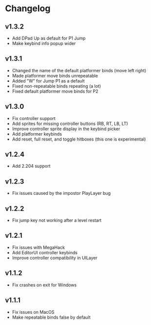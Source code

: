 # Changelog

## v1.3.2

- Add DPad Up as default for P1 Jump
- Make keybind info popup wider

## v1.3.1

- Changed the name of the default platformer binds (move left right)
- Made platformer move binds unrepeatable
- Added "W" for Jump P1 as a default
- Fixed non-repeatable binds repeating (a lot)
- Fixed default platformer move binds for P2

## v1.3.0

- Fix controller support
- Add sprites for missing controller buttons (RB, RT, LB, LT)
- Improve controller sprite display in the keybind picker
- Add platformer keybinds
- Add reset, full reset, and toggle hitboxes (this one is experimental)

## v1.2.4

- Add 2.204 support

## v1.2.3

- Fix issues caused by the impostor PlayLayer bug

## v1.2.2

- Fix jump key not working after a level restart

## v1.2.1

- Fix issues with MegaHack
- Add EditorUI controller keybinds
- Improve controller compatibility in UILayer

## v1.1.2

- Fix crashes on exit for Windows

## v1.1.1

- Fix issues on MacOS
- Make repeatable binds false by default
